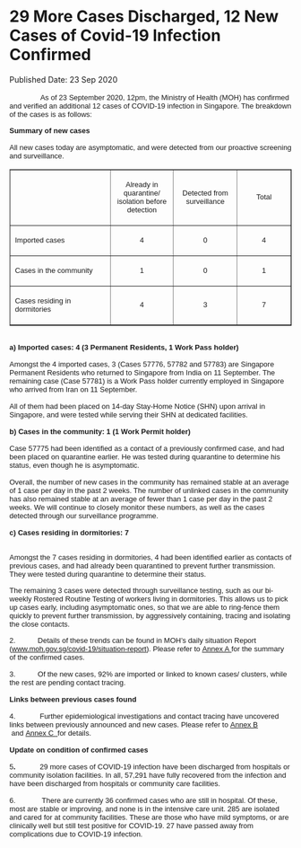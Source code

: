 <html>
    <meta http-equiv="Content-Type" content="text/html; charset=utf-8"/>
    <meta charset="utf-8"/>
    <title> 29 More Cases Discharged, 12 New Cases of Covid-19 Infection Confirmed</title>
    <body><h1> 29 More Cases Discharged, 12 New Cases of Covid-19 Infection Confirmed</h1>
    <p>Published Date: 23 Sep 2020</p> <p>&nbsp; &nbsp; &nbsp; &nbsp; &nbsp; &nbsp; &nbsp; <span style="font-family: Arial; font-size: 13px;">As of 23 September 2020, 12pm, the Ministry of Health (MOH) has confirmed and verified an additional 12 cases of COVID-19 infection in Singapore. The breakdown of the cases is as follows:</span></p><p><span style="font-family: Arial; font-size: 13px;"><strong>Summary of new cases</strong><br><br>All new cases today are asymptomatic, and were detected from our proactive screening and surveillance.<br></span></p><table border="1" cellspacing="0" cellpadding="0"><tbody><tr><td width="241" valign="top"><p><span style="font-family: Arial; font-size: 13px;"><br></span></p></td><td width="120"><p align="center"><span style="font-family: Arial; font-size: 13px;">Already in quarantine/ isolation before detection</span></p></td><td width="120"><p align="center"><span style="font-family: Arial; font-size: 13px;">Detected from surveillance</span></p></td><td width="120"><p align="center"><span style="font-family: Arial; font-size: 13px;">Total</span></p></td></tr><tr><td width="241" valign="top"><p><span style="font-family: Arial; font-size: 13px;">Imported cases</span></p></td><td width="120"><p align="center"><span style="font-family: Arial; font-size: 13px;">4</span></p></td><td width="120"><p align="center"><span style="font-family: Arial; font-size: 13px;">0</span></p></td><td width="120"><p align="center"><span style="font-family: Arial; font-size: 13px;">4</span></p></td></tr><tr><td width="241" valign="top"><p><span style="font-family: Arial; font-size: 13px;">Cases in the community</span></p></td><td width="120"><p align="center"><span style="font-family: Arial; font-size: 13px;">1</span></p></td><td width="120"><p align="center"><span style="font-family: Arial; font-size: 13px;">0</span></p></td><td width="120"><p align="center"><span style="font-family: Arial; font-size: 13px;">1</span></p></td></tr><tr><td width="241" valign="top"><p><span style="font-family: Arial; font-size: 13px;">Cases residing in dormitories</span></p></td><td width="120"><p align="center"><span style="font-family: Arial; font-size: 13px;">4</span></p></td><td width="120"><p align="center"><span style="font-family: Arial; font-size: 13px;">3</span></p></td><td width="120"><p align="center"><span style="font-family: Arial; font-size: 13px;">7</span></p></td></tr></tbody></table><span style="font-family: Arial; font-size: 13px;"><br><strong>a) Imported cases: 4 (3 Permanent Residents, 1 Work Pass holder)<br></strong><br>Amongst the 4 imported cases, 3 (Cases 57776, 57782 and 57783) are Singapore Permanent Residents who returned to Singapore from India on 11 September. The remaining case (Case 57781) is a Work Pass holder currently employed in Singapore who arrived from Iran on 11 September.<br><br>All of them had been placed on 14-day Stay-Home Notice (SHN) upon arrival in Singapore, and were tested while serving their SHN at dedicated facilities.<br><br><strong>b) Cases in the community: 1 (1 Work Permit holder)</strong><br><br>Case 57775 had been identified as a contact of a previously confirmed case, and had been placed on quarantine earlier. He was tested during quarantine to determine his status, even though he is asymptomatic.<br><br>Overall, the number of new cases in the community has remained stable at an average of 1 case per day in the past 2 weeks. The number of unlinked cases in the community has also remained stable at an average of fewer than 1 case per day in the past 2 weeks.&nbsp;We will continue to closely monitor these numbers, as well as the cases detected through our surveillance programme.<br><br><strong>c) Cases residing in dormitories: 7</strong></span><p><span style="font-family: Arial; font-size: 13px;"><br>Amongst the 7 cases residing in dormitories, 4 had been identified earlier as contacts of previous cases, and had already been quarantined to prevent further transmission. They were tested during quarantine to determine their status.&nbsp;&nbsp;</span></p><p><span style="font-family: Arial; font-size: 13px;">The remaining 3 cases were detected through surveillance testing, such as our bi-weekly Rostered Routine Testing of workers living in dormitories. This allows us to pick up cases early, including asymptomatic ones, so that we are able to ring-fence them quickly to prevent further transmission, by aggressively containing, tracing and isolating the close contacts.</span></p><p><span style="font-family: Arial;"><span style="font-size: 13px;">2.&nbsp; &nbsp; &nbsp; &nbsp; &nbsp; &nbsp;Details of these trends can be found in MOH’s daily situation Report (<a href="http://www.moh.gov.sg/covid-19/situation-report">www.moh.gov.sg/covid-19/situation-report</a>). Please refer to&nbsp;<u><a href="/docs/librariesprovider5/pressroom/press-releases/annex-a-(23-sep).pdf?sfvrsn=24938239_0"><u>Annex A</u>&nbsp;</a></u>for the summary of the confirmed cases.<br><br>3.&nbsp; &nbsp; &nbsp; &nbsp; &nbsp; &nbsp;Of the new cases, 92% are imported or linked to known cases/ clusters, while the rest are pending contact tracing.<br><br><strong>Links between previous cases found<br><br></strong>4.<strong>&nbsp; &nbsp; &nbsp; &nbsp; &nbsp; &nbsp;&nbsp;</strong>Further epidemiological investigations and contact tracing have uncovered links between previously announced and new cases. Please refer to&nbsp;<u><a href="/docs/librariesprovider5/default-document-library/annex-b-(23-sep).pdf?sfvrsn=83b4dd4d_0" title="Annex B ">Annex B </a></u>&nbsp;and&nbsp;<u><a href="/docs/librariesprovider5/default-document-library/annex-c---23-sep.pdf?sfvrsn=b1ef2a3c_0" title="Annex C ">Annex C </a>&nbsp;</u>for details.<br><strong><br>Update on condition of confirmed cases<br><br></strong>5<strong>.&nbsp; &nbsp; &nbsp; &nbsp; &nbsp; &nbsp;&nbsp;</strong>29 more cases of COVID-19 infection have been discharged from hospitals or community isolation facilities. In all, 57,291 have fully recovered from the infection and have been discharged from hospitals or community care facilities.<br><br>6.&nbsp; &nbsp; &nbsp; &nbsp; &nbsp; &nbsp; &nbsp;There are currently 36 confirmed cases who are still in hospital. Of these, most are stable or improving, and none is in the intensive care unit. 285 are isolated and cared for at community facilities. These are those who have mild symptoms, or are clinically well but still test positive for COVID-19. 27 have passed away from complications due to COVID-19 infection.</span></span></p></body>
</html>